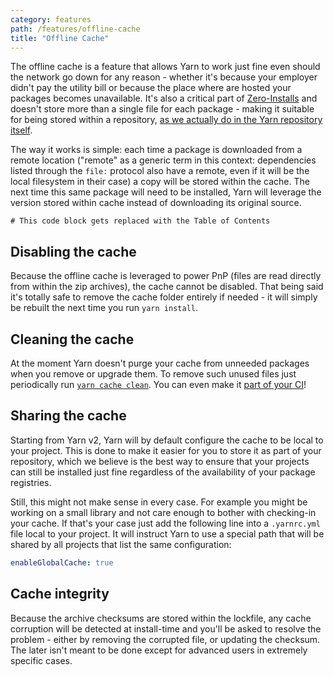 ```yaml
---
category: features
path: /features/offline-cache
title: "Offline Cache"
---
```


The offline cache is a feature that allows Yarn to work just fine even should the network go down for any reason - whether it's because your employer didn't pay the utility bill or because the place where are hosted your packages becomes unavailable. It's also a critical part of [Zero-Installs](/features/zero-installs) and doesn't store more than a single file for each package - making it suitable for being stored within a repository, [as we actually do in the Yarn repository itself](https://github.com/yarnpkg/berry/tree/master/.yarn/cache).

The way it works is simple: each time a package is downloaded from a remote location ("remote" as a generic term in this context: dependencies listed through the `file:` protocol also have a remote, even if it will be the local filesystem in their case) a copy will be stored within the cache. The next time this same package will need to be installed, Yarn will leverage the version stored within cache instead of downloading its original source.

```toc
# This code block gets replaced with the Table of Contents
```

## Disabling the cache

Because the offline cache is leveraged to power PnP (files are read directly from within the zip archives), the cache cannot be disabled. That being said it's totally safe to remove the cache folder entirely if needed - it will simply be rebuilt the next time you run `yarn install`.

## Cleaning the cache

At the moment Yarn doesn't purge your cache from unneeded packages when you remove or upgrade them. To remove such unused files just periodically run [`yarn cache clean`](/cli/cache/clean). You can even make it [part of your CI](https://github.com/yarnpkg/berry/blob/master/azure-pipelines.yml#L28-L30)!

## Sharing the cache

Starting from Yarn v2, Yarn will by default configure the cache to be local to your project. This is done to make it easier for you to store it as part of your repository, which we believe is the best way to ensure that your projects can still be installed just fine regardless of the availability of your package registries.

Still, this might not make sense in every case. For example you might be working on a small library and not care enough to bother with checking-in your cache. If that's your case just add the following line into a `.yarnrc.yml` file local to your project. It will instruct Yarn to use a special path that will be shared by all projects that list the same configuration:

```yaml
enableGlobalCache: true
```

## Cache integrity

Because the archive checksums are stored within the lockfile, any cache corruption will be detected at install-time and you'll be asked to resolve the problem - either by removing the corrupted file, or updating the checksum. The later isn't meant to be done except for advanced users in extremely specific cases.
